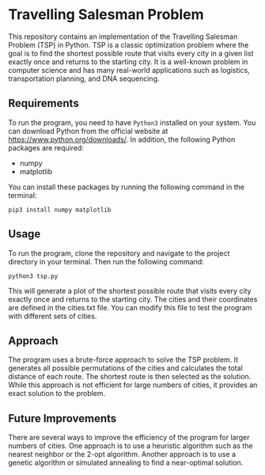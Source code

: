 # Travelling Salesman Problem

This repository contains an implementation of the Travelling Salesman Problem (TSP) in Python. TSP is a classic optimization problem where the goal is to find the shortest possible route that visits every city in a given list exactly once and returns to the starting city. It is a well-known problem in computer science and has many real-world applications such as logistics, transportation planning, and DNA sequencing.

## Requirements

To run the program, you need to have `Python3` installed on your system. You can download Python from the official website at https://www.python.org/downloads/. In addition, the following Python packages are required:

* numpy
* matplotlib

You can install these packages by running the following command in the terminal:

```
pip3 install numpy matplotlib
```
## Usage

To run the program, clone the repository and navigate to the project directory in your terminal. Then run the following command:

```
python3 tsp.py
```

This will generate a plot of the shortest possible route that visits every city exactly once and returns to the starting city. The cities and their coordinates are defined in the cities.txt file. You can modify this file to test the program with different sets of cities.

## Approach
The program uses a brute-force approach to solve the TSP problem. It generates all possible permutations of the cities and calculates the total distance of each route. The shortest route is then selected as the solution. While this approach is not efficient for large numbers of cities, it provides an exact solution to the problem.

## Future Improvements
There are several ways to improve the efficiency of the program for larger numbers of cities. One approach is to use a heuristic algorithm such as the nearest neighbor or the 2-opt algorithm. Another approach is to use a genetic algorithm or simulated annealing to find a near-optimal solution.

